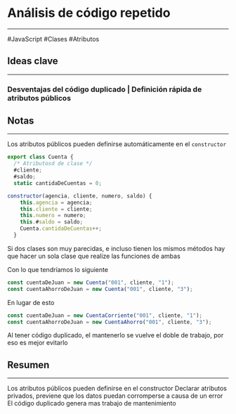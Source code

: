 # Análisis de código repetido
---
#JavaScript #Clases #Atributos
## Ideas clave
---
### Desventajas del código duplicado | Definición rápida de atributos públicos
## Notas
---
Los atributos públicos pueden definirse automáticamente en el `constructor`
```JavaScript
export class Cuenta {
  /* Atributosd de clase */
  #cliente;
  #saldo;
  static cantidaDeCuentas = 0;

constructor(agencia, cliente, numero, saldo) {
    this.agencia = agencia;
    this.cliente = cliente;
    this.numero = numero;
    this.#saldo = saldo;
    Cuenta.cantidaDeCuentas++;
  }
```

Si dos clases son muy parecidas, e incluso tienen los mismos métodos hay que hacer un sola clase que realize  las funciones de ambas 

Con lo que tendríamos lo siguiente
```JavaScript
const cuentaDeJuan = new Cuenta("001", cliente, "1");
const cuentaAhorroDeJuan = new Cuenta("001", cliente, "3");
```
En lugar de esto
```JavaScript 
const cuentaDeJuan = new CuentaCorriente("001", cliente, "1");
const cuentaAhorroDeJuan = new CuentaAhorro("001", cliente, "3");
```

Al tener código duplicado, el mantenerlo se vuelve el doble de trabajo, por eso es mejor evitarlo
## Resumen
---
Los atributos públicos pueden definirse en el constructor
Declarar atributos privados, previene que los datos puedan corromperse a causa de un error
El código duplicado genera mas trabajo de mantenimiento